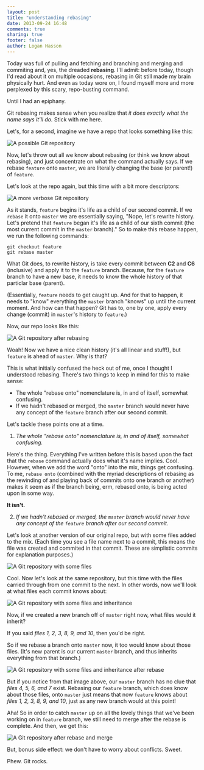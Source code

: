 ```yaml
---
layout: post
title: "understanding rebasing"
date: 2013-09-24 16:48
comments: true
sharing: true
footer: false
author: Logan Hasson
---
```

Today was full of pulling and fetching and branching and merging and commiting and, yes, the dreaded **rebasing**. I'll admit: before today, though I'd read about it on multiple occasions, rebasing in Git still made my brain physically hurt. And even as today wore on, I found myself more and more perplexed by this scary, repo-busting command.

Until I had an epiphany.

Git rebasing makes sense when you realize that *it does exactly what the name says it'll do.* Stick with me here.

Let's, for a second, imagine we have a repo that looks something like this:

![A possible Git repository](/images/repo-1.jpg)

Now, let's throw out all we know about rebasing (or think we know about rebasing), and just concentrate on what the command actually says. If we rebase `feature` onto `master`, we are literally changing the base (or parent!) of `feature`.

Let's look at the repo again, but this time with a bit more descriptors:

![A more verbose Git repository](/images/repo-2.jpg)

As it stands, `feature` begins it's life as a child of our second commit. If we `rebase` it onto `master` we are essentially saying, "Nope, let's rewrite history. Let's pretend that `feature` began it's life as a child of our sixth commit (the most current commit in the `master` branch)." So to make this rebase happen, we run the following commands:

```
git checkout feature
git rebase master
```

What Git does, to rewrite history, is take every commit between **C2** and **C6** (inclusive) and apply it to the `feature` branch. Because, for the `feature` branch to have a new base, it needs to know the whole history of that particlar base (parent).

(Essentially, `feature` needs to get caught up. And for that to happen, it needs to "know" everything the `master` branch "knows" up until the current moment. And how can that happen? Git has to, one by one, apply every change (commit) in `master`'s history to `feature`.)

Now, our repo looks like this:

![A Git repository after rebasing](/images/repo-3.jpg)

Woah! Now we have a nice clean history (it's all linear and stuff!), but `feature` is ahead of `master`. Why is that?

This is what initially confused the heck out of me, once I thought I understood rebasing. There's two things to keep in mind for this to make sense:

* The whole "rebase onto" nomenclature is, in and of itself, somewhat confusing.
* If we hadn't rebased or merged, the `master` branch would never have any concept of the `feature` branch after our second commit.

Let's tackle these points one at a time.

1) *The whole "rebase onto" nomenclature is, in and of itself, somewhat confusing.*

Here's the thing. Everything I've written before this is based upon the fact that the `rebase` command actually does what it's name implies. Cool. However, when we add the word "onto" into the mix, things get confusing. To me, `rebase onto` (combined with the myriad descriptions of rebasing as the rewinding of and playing back of commits onto one branch or another) makes it seem as if the branch being, erm, rebased onto, is being acted upon in some way.

**It isn't.**

2) *If we hadn't rebased or merged, the `master` branch would never have any concept of the `feature` branch after our second commit.*

Let's look at another version of our original repo, but with some files added to the mix. (Each time you see a file name next to a commit, this means the file was created and commited in that commit. These are simplistic commits for explanation purposes.)

![A Git repository with some files](/images/repo-4.jpg)

Cool. Now let's look at the same repository, but this time with the files carried through from one commit to the next. In other words, now we'll look at what files each commit knows about:

![A Git repository with some files and inheritance](/images/repo-5.jpg)

Now, if we created a new branch off of `master` right now, what files would it inherit?

If you said *files 1, 2, 3, 8, 9, and 10*, then you'd be right.

So if we rebase a branch onto `master` now, it too would know about those files. (It's new parent is our current `master` branch, and thus inherits everything from that branch.)

![A Git repository with some files and inheritance after rebase](/images/repo-6.jpg)

But if you notice from that image above, our `master` branch has no clue that *files 4, 5, 6, and 7* exist. Rebasing our `feature` branch, which does know about those files, onto `master` just means that now `feature` knows about *files 1, 2, 3, 8, 9, and 10*, just as any new branch would at this point!

Aha! So in order to catch `master` up on all the lovely things that we've been working on in `feature` branch, we still need to merge after the rebase is complete. And then, we get this:

![A Git repository after rebase and merge](/images/repo-7.jpg)

But, bonus side effect: we don't have to worry about conflicts. Sweet.

Phew. Git rocks.